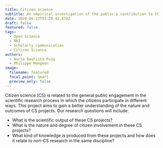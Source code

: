 ```yaml
---
title: Citizen science
subtitle: An empirical investigation of the public's contribution to the advancement of knowledge
date: 2020-06-22T03:29:42.878Z
draft: false
featured: false
tags:
  - Open Science
  - RRI
  - Scholarly Communication
  - Citizen Science
authors:
  - Nuria Bautista Puig
  - Philippe Mongeon
image:
  filename: featured
  focal_point: Smart
  preview_only: false
---
```


Citizen science (CS) is related to the general public engagement in the scientific research process in which the citizens participate in different ways. This project aims to gain a better understanding of the nature and outcomes of CS projects. Our research questions will include: 
- What is the scientific output of these CS projects? 
- What is the nature and degree of citizen involvement in these CS projects? 
- What kind of knowledge is produced from these projects and how does it relate to non-CS research in the same discipline? 




